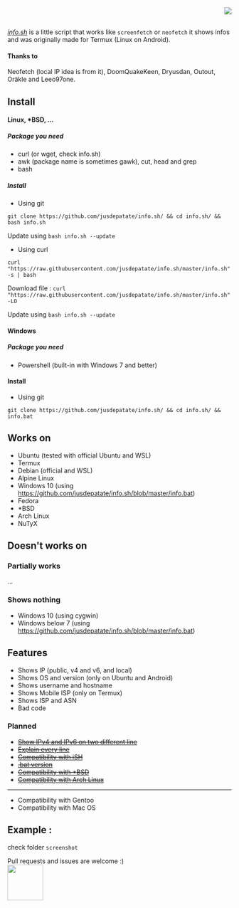 <div align="right"><img src="https://raw.githubusercontent.com/jusdepatate/info.sh/master/logomadein5minutes.png" /></div><br>

<a href="https://github.com/jusdepatate/info.sh/blob/master/info.sh"><i>info.sh</i></a> is a little script that works like `screenfetch` or `neofetch` it shows infos and was originally made for Termux (Linux on Android).

#### Thanks to
Neofetch (local IP idea is from it), DoomQuakeKeen, Dryusdan, Outout, Oräkle and Leeo97one.

## Install

#### Linux, \*BSD, ...
##### Package you need
- curl (or wget, check info.sh)
- awk (package name is sometimes gawk), cut, head and grep
- bash

##### Install
- Using git

`git clone https://github.com/jusdepatate/info.sh/ && cd info.sh/ && bash info.sh`

Update using `bash info.sh --update`

- Using curl

`curl "https://raw.githubusercontent.com/jusdepatate/info.sh/master/info.sh" -s | bash`

Download file : `curl "https://raw.githubusercontent.com/jusdepatate/info.sh/master/info.sh" -LO`

Update using `bash info.sh --update`

#### Windows
##### Package you need
- Powershell (built-in with Windows 7 and better)

#### Install

- Using git

`git clone https://github.com/jusdepatate/info.sh/ && cd info.sh/ && info.bat`

## Works on
- Ubuntu (tested with official Ubuntu and WSL)
- Termux
- Debian (official and WSL)
- Alpine Linux
- Windows 10 (using https://github.com/jusdepatate/info.sh/blob/master/info.bat)
- Fedora
- \*BSD
- Arch Linux
- NuTyX

## Doesn't works on
### Partially works
...
### Shows nothing
- Windows 10 (using cygwin)
- Windows below 7 (using https://github.com/jusdepatate/info.sh/blob/master/info.bat)

## Features
- Shows IP (public, v4 and v6, and local)
- Shows OS and version (only on Ubuntu and Android)
- Shows username and hostname
- Shows Mobile ISP (only on Termux)
- Shows ISP and ASN
- Bad code

### Planned
- [~~Show IPv4 and IPv6 on two different line~~](https://github.com/jusdepatate/info.sh/commit/c2a929935705e8647f2cce32a9d5e4fc54d026a6)
- [~~Explain every line~~](https://github.com/jusdepatate/info.sh/commit/f45db7cf90e5f412541e4a05098dfabed694d5d0)
- [~~Compatibility with iSH~~](https://github.com/jusdepatate/info.sh/commit/f3bbc05b6e4225d06757b54f31ecff7ef60b2448)
- [~~.bat version~~](https://github.com/jusdepatate/info.sh/commit/429e13447603005a4631155ed11b436d3561e29e)
- [~~Compatibility with \*BSD~~](https://github.com/jusdepatate/info.sh/commit/df4f9159a4f8e85af494e8216d3ae0124b9e7ab1)
- [~~Compatibility with Arch Linux~~](https://github.com/jusdepatate/info.sh/commit/40539e49c42bcd44eefa9ce71ae2fb89e53cfd73)
---
- Compatibility with Gentoo
- Compatibility with Mac OS

## Example :
check folder `screenshot`

Pull requests and issues are welcome :)<br>
<img width="80px" src="https://upload.wikimedia.org/wikipedia/commons/thumb/0/0a/By-nc.svg/2560px-By-nc.svg">
